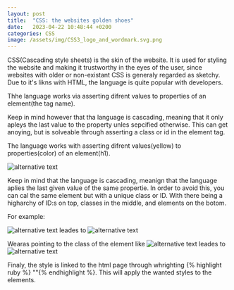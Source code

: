 ```yaml
---
layout: post
title:  "CSS: the websites golden shoes"
date:   2023-04-22 10:48:44 +0200
categories: CSS
image: /assets/img/CSS3_logo_and_wordmark.svg.png
---
```





CSS(Cascading style sheets) is the skin of the website. It is used for styling the website and making it trustworthy in the eyes of the user, since websites with older or non-existant CSS is generaly regarded as sketchy. Due to it's likns with HTML, the language is quite popular with developers.

Thhe language works via asserting difrent values to properties of an element(the tag name).

Keep in mind however that tha language is cascading, meaning that it only apleys the last value to the property unles sepcified otherwise. This can get anoying, but is solveable through asserting a class or id in the element tag.

The language works with asserting difrent values(yellow) to properties(color) of an element(h1). 

![alternative text]( /assets/img/img_selector.png )

Keep in mind that the language is cascading, meanign that the language aplies the last given value of the same propertie. In order to avoid this, you can cal the same element but with a unique class or ID. With there being a higharchy of ID:s on top, classes in the middle, and elements on the botom.

For example: 

![alternative text]( /assets/img/comparison1.png ) leades to ![alternative text]( /assets/img/result1.png )

Wearas pointing to the class of the element like ![alternative text]( /assets/img/comparison2.png ) leades to ![alternative text]( /assets/img/result2.png )

Finaly, the style is linked to the html page through whrighting {% highlight ruby %}
"<link rel="stylesheet" href="style.css">"{% endhighlight %}. This will apply the wanted styles to the elements.